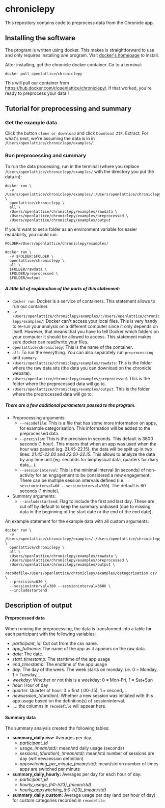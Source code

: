 # chroniclepy

This repository contains code to preprocess data from the Chronicle app.

## Installing the software

The program is written using docker.  This makes is straightforward to use and only requires installing *one* program.  Visit [docker's homepage](https://www.docker.com/get-started) to install.

After installing, get the chronicle docker container.  Go to a terminal:

    docker pull openlattice/chroniclepy

This will pull our container from https://hub.docker.com/r/openlattice/chroniclepy/.  If that worked, you're ready to preprocess your data !

## Tutorial for preprocessing and summary

### Get the example data

Click the button `clone or download` and click `Download ZIP`. Extract.
For what's next, we're assuming the data is in in `/Users/openlattice/chroniclepy/examples/`

### Run preprocessing and summary

To run the data processing, run in the terminal (where you replace `/Users/openlattice/chroniclepy/examples/` with the directory you put the data in):

    docker run \
      -v /Users/openlattice/chroniclepy/examples/:/Users/openlattice/chroniclepy/examples/ \
      openlattice/chroniclepy \
      all \
      /Users/openlattice/chroniclepy/examples/rawdata \
      /Users/openlattice/chroniclepy/examples/preprocessed \
      /Users/openlattice/chroniclepy/examples/output

If you'd want to set a folder as an environment variable for easier readability, you could run:

    FOLDER=/Users/openlattice/chroniclepy/examples/

    docker run \
      -v $FOLDER:$FOLDER \
      openlattice/chroniclepy \
      all \
      $FOLDER/rawdata \
      $FOLDER/preprocessed \
      $FOLDER/output


##### A little bit of explanation of the parts  of this statement:
- `docker run`: Docker is a service of containers.  This statement allows to run our container.
- `-v /Users/openlattice/chroniclepy/examples/:/Users/openlattice/chroniclepy/examples/`: Docker can't access your local files.  This is very handy to re-run your analysis on a different computer since it only depends on itself.  However, that means that you have to tell Docker which folders on your computer it should be allowed to access.  This statement makes sure docker can read/write your files.
- `openlattice/chroniclepy`: This is the name of the container.  
- `all`: To run the everything.  You can also separately run `preprocessing` and `summary`
- `/Users/openlattice/chroniclepy/examples/rawdata`: This is the folder where the raw data sits (the data you can download on the chronicle website).
- `/Users/openlattice/chroniclepy/examples/preprocessed`.  This is the folder where the preprocessed data will go to.
- `/Users/openlattice/chroniclepy/examples/output`.  This is the folder where the preprocessed data will go to.

##### There are a few additional parameters passed to the program.  
- Preprocessing arguments:
    - `--recodefile`: This is a file that has some more information on apps, for example categorisation.  This information will be added to the preprocessed data.
    - `--precision`: This is the precision in seconds.  This default is 3600 seconds (1 hour).  This means that when an app was used when the hour was passed (eg. 21.45-22.15), the data will be split up in two lines: *21.45-22.00* and *22.00-22.15*.  This allows to analyze the data by any time unit (eg. seconds for biophysical data, quarters for diary data,...).
    - `--sessioninterval`: This is the minimal interval (in seconds) of non-activity for an engagement to be considered a *new* engagement.  There can be multiple session intervals defined (i.e. `--sessioninterval=60 --sessioninterval=300`).  The default is 60 seconds (1 minute).
- Summary arguments:
    - `--includestartend`: Flag to include the first and last day.  These are cut off by default to keep the summary unbiased (due to missing data in the beginning of the start date or the end of the end date).

An example statement for the example data with all custom arguments:

    docker run \
      -v /Users/openlattice/chroniclepy/examples/:/Users/openlattice/chroniclepy/examples/ \
      openlattice/chroniclepy \
      all \
      /Users/openlattice/chroniclepy/examples/rawdata \
      /Users/openlattice/chroniclepy/examples/preprocessed \
      /Users/openlattice/chroniclepy/examples/output \
      --recodefile=/Users/openlattice/chroniclepy/examples/categorisation.csv \
      --precision=630 \
      --sessioninterval=300 --sessioninterval=3600 \
      --includestartend


## Description of output

#### Preprocessed data

When running the preprocessing, the data is transformed into a table for each participant with the following variables:
- *participant_id:* Cut out from the csv name.
- *app_fullname:* The name of the app as it appears on the raw data.
- *date:* The date.
- *start_timestamp:* The starttime of the app usage
- *end_timestamp:* The endtime of the app usage
- *day:* The day of the week.  The week starts on monday, i.e. 0 = Monday, 1 = Tuesday,...
- *weekday:* Whether or not this is a weekday: 0 = Mon-Fri, 1 = Sat+Sun
- *hour:* Hour of day
- *quarter:* Quarter of hour: 0 = first (.00-.15), 1 = second,...
- *newsession_(duration):* Whether a new session was initiated with this app usage based on the definition(s) of sessioninterval.  
- ...: the columns in `recodefile` will appear here.

#### Summary data

The summary analysis created the following tables:
- **summary_daily.csv:** Averages per day.
    - *participant_id*
    - *usage_(mean/std):* mean/std daily usage (seconds)
    - *sessions_(duration)_(mean/std):* mean/std number of sessions pre day (wrt newsession definition)
    - *appswitching_per_minute_(mean/std):* mean/std on number of times apps are switched per minute
- **summary_daily_hourly:** Averages per day for each hour of day.
    - *participant_id*
    - *hourly_usage_(h0-h23)_(mean/std)*
    - *hourly_appswitching_(h0-h23)_(mean/std)*
- **summary_daily_custom:** Average usage per day (and per hour of day) for custom categories recorded in `recodefile`.
